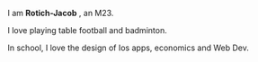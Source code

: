 I am **Rotich-Jacob** , an M23.

I love playing table football and badminton. 

In school, I love the design of Ios apps, economics and Web Dev.
